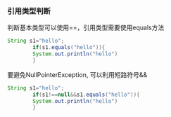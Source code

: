### 引用类型判断

判断基本类型可以使用==，引用类型需要使用equals方法

```java
String s1="hello";
        if(s1.equals("hello")){
        System.out.println("hello")
        }
```

要避免NullPointerException, 可以利用短路符号&&

```java
String s1="hello";
        if(s1!==null&&s1.equals("hello")){
        System.out.println("hello")
        }
```
